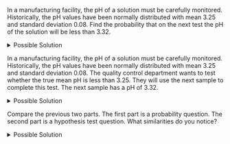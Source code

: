In a manufacturing facility, the pH of a solution must be carefully monitored. Historically, the pH values have been normally distributed with mean 3.25 and standard deviation 0.08. Find the probability that on the next test the pH of the solution will be less than 3.32.

<details>

<summary>Possible Solution</summary>

$\mu = 3.25$

$\sigma = 0.08$

$x = 3.32$

$z = \frac{x - \mu}{\sigma} = \frac{3.32 - 3.25}{0.08} = 0.875$

**Normal Probability Applet Information**

To find the probability corresponding to a $z$-score.

1.  Shade the side of interest.
2.  Type the $z$-score in the box (negative value the left box and positive values the right box).
3.  Read the probability from the area box. 

![](/fig_PH.png)

$P(X < 3.32) = P(Z < 0.875) = 0.8092$

The probability that on the next test the pH will be less than 3.32 is 0.809.

</details>

<!--- From 221 Course Packet (Lesson 8 #15; Craig's exercises) --->

<!--- Winter 2023 Computation Practice #10 --->

In a manufacturing facility, the pH of a solution must be carefully monitored. Historically, the pH values have been normally distributed with mean 3.25 and standard deviation 0.08. The quality control department wants to test whether the true mean pH is less than 3.25. They will use the next sample to complete this test. The next sample has a pH of 3.32.

<details>

<summary>Possible Solution</summary>

**Null and alternative hypotheses**

$H_0: \mu = 3.25$

$H_a: \mu < 3.25$

**Level of significance**

$\alpha = 0.05$

**Summary statistics**

$x = 3.32$

Assume $\sigma = 0.08$

**Test statistic**$z = \frac{x - \mu}{\sigma} = \frac{3.32-3.25}{0.08} = 0.875$

*Note: This is the same as* $z = \frac{\overline{x} - \mu}{\frac{\sigma}{\sqrt{n}}} = \frac{3.32 - 3.25}{\frac{0.08}{\sqrt{1}}} = 0.875$*.*

**P-value and comparison to** $\alpha$

Because the alternative hypothesis is $\mu < 3.25$ we are looking for the probability of being less than the test statistic.

**Normal Probability Applet Information**

To find the probability corresponding to a $z$-score.

1.  Shade the side of interest.
2.  Type the $z$-score in the box (negative value the left box and positive values the right box).
3.  Read the probability from the area box. 

![](/fig_PH.png)

$P(X < 3.32) = P(Z < 0.875) = 0.8092$

$p$-value = 0.809 \> 0.05 = $\alpha$

**Conclusion**

We [fail to reject]{.underline} the null hypothesis.

**English Sentence**

There is [insufficient]{.underline} evidence to suggest that the mean pH is less than 3.25.

</details>

<!--- Adapted from Winter 2023 Computation Practice # 10 --->

<!--- Adapted from 221 Course Packet (Lesson 8 #15; Craig's exercises) --->

<!--- Notice this problem is presented as a probability question and as a hypothesis test question. Give at the same time -- try to help students make the connections. --->

Compare the previous two parts. The first part is a probability question. The second part is a hypothesis test question. What similarities do you notice?

<details>

<summary>Possible Solution</summary>

The probability calculation in the first part is the same calculation in the Test Statistic and p-value calculations of the hypothesis in the second part.

</details>
